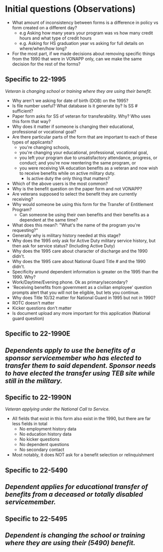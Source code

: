 # Initial questions (Observations)

- What amount of inconsistency between forms is a difference in policy vs form created on a different day?
  - e.g Asking how many years your program was vs how many credit hours and what type of credit hours
  - e.g. Asking for HS graduation year vs asking for full details on where/when/how long?
- For the most part, if we made decisions about removing specific things from the 1990 that were in VONAPP only, can we make the same decision for the rest of the forms?

## Specific to 22-1995
_Veteran is changing school or training where they are using their benefit._

- Why aren't we asking for date of birth (DOB) on the 1995?
- Is file number useful? What database is it generate by? Is SS # sufficient?
- Paper form asks for SS of veteran for transferability. Why? Who uses this form that way?
- Why does it matter if someone is changing their educational, professional or vocational goal?
- Are there particular parts of the form that are important to each of these types of applicants?
  - you're changing schools,
  - you're changing your educational, professional, vocational goal,
  - you left your program due to unsatisfactory attendance, progress, or conduct; and you're now reentering the same program, or
  - you were receiving VA education benefits as a veteran and now wish to receive benefits while on active military duty.
    - Is active duty the only thing that matters?
- Which of the above users is the most common?
- Why is the benefit question on the paper form and not VONAPP?
- Are veterans supposed to select the benefit they are currently receiving?
- Why would someone be using this form for the Transfer of Entitlement Program?
  - Can someone be using their own benefits and their benefits as a dependent at the same time?
- What does this mean?: "What's the name of the program you're requesting?"
- Generally why is military history needed at this stage?
- Why does the 1995 only ask for Active Duty military service history, but then ask for service status? (Including Active Duty)
- Why does the 1995 care about character of discharge and the 1990 didn't.
- Why does the 1995 care about National Guard Title # and the 1990 didn't.
- Specificity around dependent information is greater on the 1995 than the 1990. Why?
- Work/Daytime/Evening phone. Ok as primary/secondary?
- 'Receiving benefits from government as a civilian employee' question prompts alert that you will not be eligible, but lets you continue.
- Why does Title 10/32 matter for National Guard in 1995 but not in 1990?
- ROTC doesn't matter
- Kicker questions don't matter
- Is document upload any more important for this application (National guard question)

## Specific to 22-1990E
_Dependents apply to use the benefits of a sponsor servicemember who has elected to transfer them to said dependent. Sponsor needs to have elected the transfer using TEB site while still in the military._
 -

## Specific to 22-1990N
_Veteran applying under the National Call to Service._
 - All fields that exist in this form also exist in the 1990, but there are far less fields in total
   - No employment history data
   - No education history data
   - No kicker questions
   - No dependent questions
   - No secondary contact
 - Most notably, it does NOT ask for a benefit selection or relinquishment

## Specific to 22-5490
_Dependent applies for educational transfer of benefits from a deceased or totally disabled servicemember._
 -

## Specific to 22-5495
_Dependent is changing the school or training where they are using their (5490) benefit._
 -
